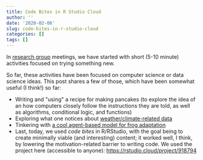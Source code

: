 ```yaml
---
title: Code Bites in R Studio Cloud
author: ''
date: '2020-02-06'
slug: code-bites-in-r-studio-cloud
categories: []
tags: []
---
```


In [research group](https://makingdatasciencecount.com) meetings, we have started with short (5-10 minute) activities focused on trying something new. 

So far, these activities have been focused on computer science or data science ideas. This post shares a few of those, which have been somewhat useful (I think!) so far:

- Writing and "using" a recipe for making pancakes (to explore the idea of an how computers closely follow the instructions they are told, as well as algorithms, conditional logic, and functions)
- Exploring what one notices about [weather/climate-related data](https://www.nytimes.com/interactive/2020/world/year-in-weather.html#tys)
- Tinkering with [a cool agent-based model for frog adaptation](https://litl.sesp.northwestern.edu/FrogPond/index.html?debug=true)
- Last, today, we used *code bites* in R/RStudio, with the goal being to create minimally viable (and interesting) content; it worked well, I think, by lowering the motivation-related barrier to writing code. We used the project here (accessible to anyone): https://rstudio.cloud/project/918794